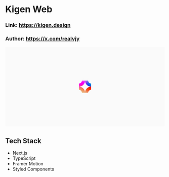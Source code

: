 # Kigen Web
### Link: https://kigen.design
### Author: https://x.com/realvjy
![Preview](https://github.com/realvjy/kigen-landing/blob/main/public/preview.jpg?raw=true)

## Tech Stack
- Next.js
- TypeScript
- Framer Motion
- Styled Components
